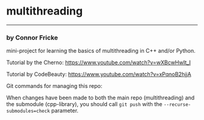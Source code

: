 # multithreading
---
### by Connor Fricke

mini-project for learning the basics of multithreading in C++ and/or Python.

Tutorial by the Cherno: https://www.youtube.com/watch?v=wXBcwHwIt_I

Tutorial by CodeBeauty: https://www.youtube.com/watch?v=xPqnoB2hjjA

Git commands for managing this repo:

When changes have been made to both the main repo (multithreading) and the submodule (cpp-library),
you should call `git push` with the `--recurse-submodules=check` parameter.

